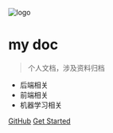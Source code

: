 ![logo](https://docsify.js.org/_media/icon.svg)

# my doc

> 个人文档，涉及资料归档

* 后端相关
* 前端相关
* 机器学习相关

[GitHub](https://github.com/zyx6332409/test1.git)
[Get Started](#first)